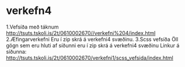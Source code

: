 # verkefn4
1.Vefsíða með táknum
http://tsuts.tskoli.is/2t/0610002670//verkefni%204/index.html
2.Æfingarverkefni
Eru í zip skrá á verkefni4 svæðinu.
3.Scss vefsíða
Öll gögn sem eru hluti af síðunni eru í zip skrá á verkefni4 svæðinu
Linkur á síðunna: http://tsuts.tskoli.is/2t/0610002670/verkefni1/scss_vefsida/index.html
